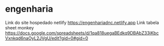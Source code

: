 # engenharia

Link do site hospedado netlify  https://engenhariadnc.netlify.app
Link tabela sheet monkey https://docs.google.com/spreadsheets/d/1qa818uegaBEdkq9DBAbZ33jKbcVxnkqd6naOyL2JVgU/edit?gid=0#gid=0
